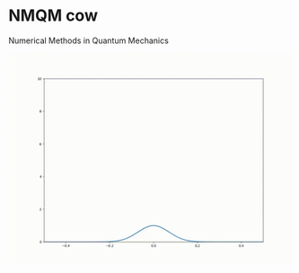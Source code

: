 # NMQM cow
Numerical Methods in Quantum Mechanics

![Output sample](https://github.com/Debu922/NMQM/blob/main/src/harmonic.gif)
